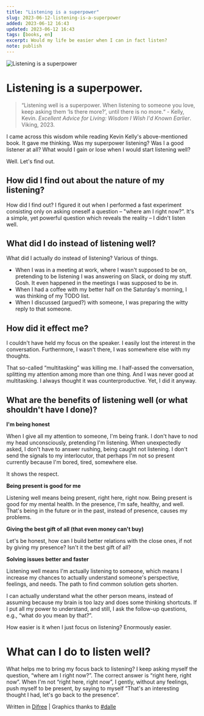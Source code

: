 ```yaml
---
title: "Listening is a superpower"
slug: 2023-06-12-listening-is-a-superpower
added: 2023-06-12 16:43
updated: 2023-06-12 16:43
tags: [books, en]
excerpt: Would my life be easier when I can in fact listen?
note: publish
---
```

![Listening is a superpower](/images/2023-06-12-listening-is-a-superpower.png)

# Listening is a superpower.
> “Listening well is a superpower. When listening to someone you love, keep asking them ‘Is there more?’, until there is no more.“ - Kelly, Kevin. *Excellent Advice for Living: Wisdom I Wish I'd Known Earlier*. Viking, 2023.

I came across this wisdom while reading Kevin Kelly's above-mentioned book. It gave me thinking. Was my superpower listening? Was I a good listener at all? What would I gain or lose when I would start listening well? 

Well. Let's find out. 

## How did I find out about the nature of my listening?
How did I find out? I figured it out when I performed a fast experiment consisting only on asking oneself a question – "where am I right now?”. It's a simple, yet powerful question which reveals the reality – I didn't listen well.

## What did I do instead of listening well?
What did I actually do instead of listening? Various of things.

* When I was in a meeting at work, where I wasn't supposed to be on, pretending to be listening I was answering on Slack, or doing my stuff. Gosh. It even happened in the meetings I was supposed to be in.
* When I had a coffee with my better half on the Saturday's morning, I was thinking of my TODO list.
* When I discussed (argued?) with someone, I was preparing the witty reply to that someone.

## How did it effect me?
I couldn't have held my focus on the speaker. I easily lost the interest in the conversation. Furthermore, I wasn't there, I was somewhere else with my thoughts.

That so-called “multitasking” was killing me. I half-assed the conversation, splitting my attention among more than one thing. And I was never good at multitasking. I always thought it was counterproductive. Yet, I did it anyway.

## What are the benefits of listening well (or what shouldn't have I done)?
**I'm being honest**

When I give all my attention to someone, I'm being frank. I don't have to nod my head unconsciously, pretending I'm listening. When unexpectedly asked, I don't have to answer rushing, being caught not listening. I don't send the signals to my interlocutor, that perhaps I'm not so present currently because I'm bored, tired, somewhere else.

It shows the respect.

**Being present is good for me**

Listening well means being present, right here, right now. Being present is good for my mental health. In the presence, I'm safe, healthy, and well. That's being in the future or in the past, instead of presence, causes my problems.

**Giving the best gift of all (that even money can't buy)**

Let's be honest, how can I build better relations with the close ones, if not by giving my presence? Isn't it the best gift of all?

**Solving issues better and faster**

Listening well means I'm actually listening to someone, which means I increase my chances to actually understand someone's perspective, feelings, and needs. The path to find common solution gets shorten.

I can actually understand what the other person means, instead of assuming because my brain is too lazy and does some thinking shortcuts. If I put all my power to understand, and still, I ask the follow-up questions, e.g., “what do you mean by that?”.

How easier is it when I just focus on listening? Enormously easier. 

# What can I do to listen well?
What helps me to bring my focus back to listening? I keep asking myself the question, “where am I right now?”. The correct answer is “right here, right now”. When I'm not “right here, right now”, I gently, without any feelings, push myself to be present, by saying to myself “That's an interesting thought I had, let's go back to the presence”.

Written in [Difree](https://www.getdifree.com/) | Graphics thanks to [#dalle](https://labs.openai.com/s/yRMNPejWdHpdw2wW21NCPsew)
